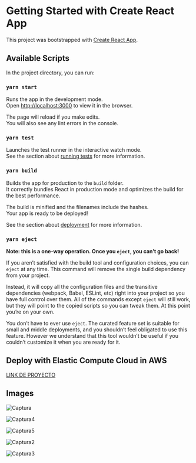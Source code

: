 # Getting Started with Create React App

This project was bootstrapped with [Create React App](https://github.com/facebook/create-react-app).

## Available Scripts

In the project directory, you can run:

### `yarn start`

Runs the app in the development mode.\
Open [http://localhost:3000](http://localhost:3000) to view it in the browser.

The page will reload if you make edits.\
You will also see any lint errors in the console.

### `yarn test`

Launches the test runner in the interactive watch mode.\
See the section about [running tests](https://facebook.github.io/create-react-app/docs/running-tests) for more information.

### `yarn build`

Builds the app for production to the `build` folder.\
It correctly bundles React in production mode and optimizes the build for the best performance.

The build is minified and the filenames include the hashes.\
Your app is ready to be deployed!

See the section about [deployment](https://facebook.github.io/create-react-app/docs/deployment) for more information.

### `yarn eject`

**Note: this is a one-way operation. Once you `eject`, you can’t go back!**

If you aren’t satisfied with the build tool and configuration choices, you can `eject` at any time. This command will remove the single build dependency from your project.

Instead, it will copy all the configuration files and the transitive dependencies (webpack, Babel, ESLint, etc) right into your project so you have full control over them. All of the commands except `eject` will still work, but they will point to the copied scripts so you can tweak them. At this point you’re on your own.

You don’t have to ever use `eject`. The curated feature set is suitable for small and middle deployments, and you shouldn’t feel obligated to use this feature. However we understand that this tool wouldn’t be useful if you couldn’t customize it when you are ready for it.

## Deploy with Elastic Compute Cloud in AWS 

[LINK DE PROYECTO](https://master.d1rhvqrmguq8t1.amplifyapp.com/user/tasks)

## Images
![Captura](https://user-images.githubusercontent.com/17655229/144662290-f80fb5c1-9db9-4366-9490-9d4d7f761751.JPG)

![Captura4](https://user-images.githubusercontent.com/17655229/144662311-45ecd87c-c24f-49bc-983d-2131fd1428d9.JPG)

![Captura5](https://user-images.githubusercontent.com/17655229/144662324-6a799625-5920-4678-96e1-54e3ac8e4aea.JPG)

![Captura2](https://user-images.githubusercontent.com/17655229/144662331-57ef8156-398c-4bcc-8682-ced92525a062.JPG)

![Captura3](https://user-images.githubusercontent.com/17655229/144662344-c40f8ee8-8cdc-4839-9cc5-22c19bbe065b.JPG)


